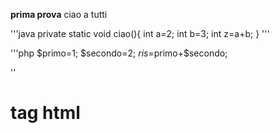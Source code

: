 **prima prova**
ciao a tutti

'''java
private static void ciao(){
 int a=2;
 int b=3;
 int z=a+b;
}
'''


'''php
$primo=1;
$secondo=2;
$ris=$primo+$secondo;

''

<h1>tag html</h1>
